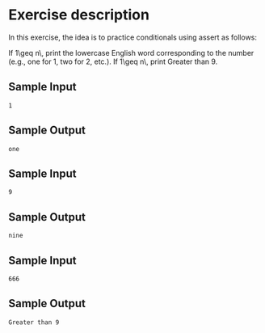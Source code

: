 # Exercise description

In this exercise, the idea is to practice conditionals using assert as follows:

If 1\geq n\\, print the lowercase English word corresponding to the number (e.g., one for 1, two for 2, etc.).
If 1\geq n\\, print Greater than 9.

## Sample Input
```
1
```
## Sample Output

```
one
```

## Sample Input
```
9
```
## Sample Output

```
nine
```

## Sample Input
```
666
```
## Sample Output

```
Greater than 9
```
